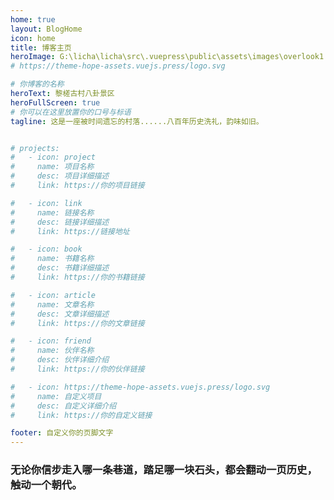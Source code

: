 ```yaml
---
home: true
layout: BlogHome
icon: home
title: 博客主页
heroImage: G:\licha\licha\src\.vuepress\public\assets\images\overlook1.jpeg
# https://theme-hope-assets.vuejs.press/logo.svg

# 你博客的名称
heroText: 黎槎古村八卦景区  
heroFullScreen: true
# 你可以在这里放置你的口号与标语
tagline: 这是一座被时间遗忘的村落......八百年历史洗礼，韵味如旧。


# projects:
#   - icon: project
#     name: 项目名称
#     desc: 项目详细描述
#     link: https://你的项目链接

#   - icon: link
#     name: 链接名称
#     desc: 链接详细描述
#     link: https://链接地址

#   - icon: book
#     name: 书籍名称
#     desc: 书籍详细描述
#     link: https://你的书籍链接

#   - icon: article
#     name: 文章名称
#     desc: 文章详细描述
#     link: https://你的文章链接

#   - icon: friend
#     name: 伙伴名称
#     desc: 伙伴详细介绍
#     link: https://你的伙伴链接

#   - icon: https://theme-hope-assets.vuejs.press/logo.svg
#     name: 自定义项目
#     desc: 自定义详细介绍
#     link: https://你的自定义链接

footer: 自定义你的页脚文字
---
```


<!-- 这是一个博客主页的案例。

要使用此布局，你应该在页面前端设置 `layout: BlogHome` 和 `home: true`。

相关配置文档请见 [博客主页](https://theme-hope.vuejs.press/zh/guide/blog/home/)。 -->
### 无论你信步走入哪一条巷道，踏足哪一块石头，都会翻动一页历史，触动一个朝代。
